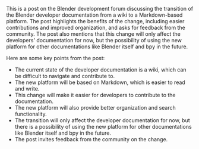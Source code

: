 
This is a post on the Blender development forum discussing the transition of the Blender developer documentation from a wiki to a Markdown-based platform. The post highlights the benefits of the change, including easier contributions and improved organization, and asks for feedback from the community. The post also mentions that this change will only affect the developers' documentation for now, but the possibility of using the new platform for other documentations like Blender itself and bpy in the future.

Here are some key points from the post:

* The current state of the developer documentation is a wiki, which can be difficult to navigate and contribute to.
* The new platform will be based on Markdown, which is easier to read and write.
* This change will make it easier for developers to contribute to the documentation.
* The new platform will also provide better organization and search functionality.
* The transition will only affect the developer documentation for now, but there is a possibility of using the new platform for other documentations like Blender itself and bpy in the future.
* The post invites feedback from the community on the change.